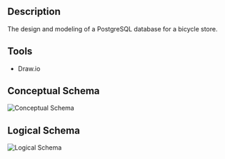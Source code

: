 ## Description
The design and modeling of a PostgreSQL database for a bicycle store.

## Tools
- Draw.io

## Conceptual Schema
![Conceptual Schema](https://github.com/Lu15700/database-design-01/assets/102251361/6dab6dfb-d0b4-462d-a6f5-e9d3a8040c14)

## Logical Schema
![Logical Schema](https://github.com/Lu15700/database-design-01/assets/102251361/ec8c5e91-6417-4ab3-9701-0abcf1d04e4c)
